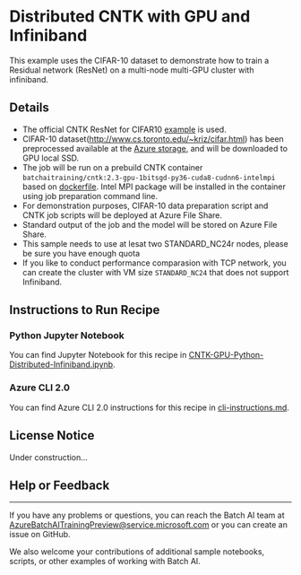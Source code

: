 # Distributed CNTK with GPU and Infiniband 

This example uses the CIFAR-10 dataset to demonstrate how to train a Residual network (ResNet) on a multi-node multi-GPU cluster with infiniband. 

## Details

- The official CNTK ResNet for CIFAR10 [example](https://github.com/Microsoft/CNTK/tree/master/Examples/Image/Classification/ResNet/Python) is used.
- CIFAR-10 dataset(http://www.cs.toronto.edu/~kriz/cifar.html) has been preprocessed available at the [Azure storage](https://batchaisamples.blob.core.windows.net/samples/CIFAR-10_dataset.tar?st=2017-09-29T18%3A29%3A00Z&se=2099-12-31T08%3A00%3A00Z&sp=rl&sv=2016-05-31&sr=b&sig=nFXsAp0Eq%2BoS5%2BKAEPnfyEGlCkBcKIadDvCPA%2BcX6lU%3D), and will be downloaded to GPU local SSD. 
- The job will be run on a prebuild CNTK container ```batchaitraining/cntk:2.3-gpu-1bitsgd-py36-cuda8-cudnn6-intelmpi``` based on [dockerfile](./dockerfile). Intel MPI package will be installed in the container using job preparation command line.
- For demonstration purposes, CIFAR-10 data preparation script and CNTK job scripts will be deployed at Azure File Share.
- Standard output of the job and the model will be stored on Azure File Share.
- This sample needs to use at lesat two STANDARD_NC24r nodes, please be sure you have enough quota
- If you like to conduct performance comparasion with TCP network, you can create the cluster with VM size `STANDARD_NC24` that does not support Infiniband.

## Instructions to Run Recipe

### Python Jupyter Notebook

You can find Jupyter Notebook for this recipe in [CNTK-GPU-Python-Distributed-Infiniband.ipynb](./CNTK-GPU-Python-Distributed-Infiniband.ipynb).

### Azure CLI 2.0

You can find Azure CLI 2.0 instructions for this recipe in [cli-instructions.md](./cli-instructions.md).

## License Notice

Under construction...

## Help or Feedback
--------------------
If you have any problems or questions, you can reach the Batch AI team at [AzureBatchAITrainingPreview@service.microsoft.com](mailto:AzureBatchAITrainingPreview@service.microsoft.com) or you can create an issue on GitHub.

We also welcome your contributions of additional sample notebooks, scripts, or other examples of working with Batch AI.

